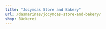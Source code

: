 ```yaml
---
title: "Jocymcas Store and Bakery"
url: /dasmarinas/jocymcas-store-and-bakery/
shop: Bäckerei
---
```

